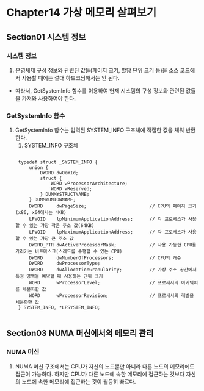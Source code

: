 # Chapter14 가상 메모리 살펴보기
## Section01 시스템 정보
### 시스템 정보
1. 운영체제 구성 정보와 관련된 값들(페이지 크기, 할당 단위 크기 등)을 소스 코드에서 사용할 때에는 절대 하드코딩해서는 안 된다.
  * 따라서, GetSystemInfo 함수를 이용하여 현재 시스템의 구성 정보와 관련된 값들을 가져와 사용하여야 한다.

### GetSystemInfo 함수
1. GetSystemInfo 함수는 입력된 SYSTEM_INFO 구조체에 적절한 값을 채워 반환한다.
    1) SYSTEM_INFO 구조체
    <pre><code>
    typedef struct _SYSTEM_INFO {
        union {
            DWORD dwOemId;
            struct {
                WORD wProcessorArchitecture;
                WORD wReserved;
            } DUMMYSTRUCTNAME;
        } DUMMYUNIONNAME;
        DWORD     dwPageSize;                       // CPU의 페이지 크기(x86, x64에서는 4KB)
        LPVOID    lpMinimumApplicationAddress;      // 각 프로세스가 사용할 수 있는 가장 작은 주소 값(64KB)
        LPVOID    lpMaximumApplicationAddress;      // 각 프로세스가 사용할 수 있는 가장 큰 주소 값
        DWORD_PTR dwActiveProcessorMask;            // 사용 가능한 CPU를 가리키는 비트마스크(스레드를 수행할 수 있는 CPU)
        DWORD     dwNumberOfProcessors;             // CPU의 개수
        DWORD     dwProcessorType;                  
        DWORD     dwAllocationGranularity;          // 가상 주소 공간에서 특정 영역을 예약할 때 사용하는 단위 크기
        WORD      wProcessorLevel;                  // 프로세서의 아키텍처를 세분화한 값
        WORD      wProcessorRevision;               // 프로세서의 레벨을 세분화한 값
    } SYSTEM_INFO, *LPSYSTEM_INFO;
    </code></pre>

## Section03 NUMA 머신에서의 메모리 관리
### NUMA 머신
1. NUMA 머신 구조에서는 CPU가 자신의 노드뿐만 아니라 다른 노드의 메모리에도 접근이 가능하다. 하지만 CPU가 다른 노드에 속한 메모리에 접근하는 것보다 자신의 노드에 속한 메모리에 접근하는 것이 월등히 빠르다.
